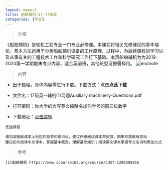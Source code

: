 ```yaml
---
layout: mypost
title: 船舶辅机(1)-17级英
categories: [学业]
---
```

> 介绍

《船舶辅机》是轮机工程专业一门专业必修课。本课程将相关先修课程的基本理论，基本方法运用于分析船舶辅机设备的工作原理、过程中，为后续课程的学习以及从事有关的工程技术工作和科学研究工作打下基础。本页船舶辅机为为2019-2020第一学期期末考点内容，适合英语班，其他班型可按需择用。
![endnote](https://edu-image.nosdn.127.net/58F8DBE295391E7EA511B6F243F8F036.jpg?imageView&thumbnail=510y288&quality=100)


>内容 

- 出于篇幅，具体内容需进行下载。下载方式：点击**点此下载**

- 文件名：17级英--辅机(1)习题Auxiliary machinery-Questions.pdf

- 打开密码：你大学的大写英文缩略名加你学号的前三位数字

- 下载地址：[点击跳转](https://zhuifengyi.coding.net/p/MESC_doc/d/MESC_doc/git/blob/master/17%E7%BA%A7%E8%8B%B1--%E8%BE%85%E6%9C%BA(1)%E4%B9%A0%E9%A2%98Auxiliary%20machinery-Questions.pdf)

```
无选择题
```

```
请加深理解课本上对应的章节和知识点，建议仔细阅读课本并拓展，期末考题略有变动
建议初次阅读中文课本，掌握基本概念，理解基础知识；阅读英文课本掌握专业名词和表达方式
```


> 参考

```
[1]船舶辅机 https://www.icourse163.org/course/JUST-1206805816
```


